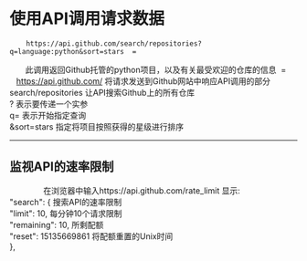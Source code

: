 使用API调用请求数据
==
		https://api.github.com/search/repositories?q=language:python&sort=stars  =
        此调用返回Github托管的python项目，以及有关最受欢迎的仓库的信息  =
        https://api.github.com/		将请求发送到Github网站中响应API调用的部分  
        search/repositories		让API搜索Github上的所有仓库  
        ?				表示要传递一个实参  
        q=				表示开始指定查询  
        &sort=stars			指定将项目按照获得的星级进行排序
***
监视API的速率限制
--
                在浏览器中输入https://api.github.com/rate_limit
                显示:  
                "search": {			搜索API的速率限制  
                "limit": 10,		每分钟10个请求限制  
                "remaining": 10,		所剩配额  
                "reset": 15135669861	将配额重置的Unix时间  
                },
